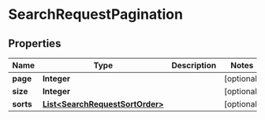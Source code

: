 # SearchRequestPagination

## Properties
Name | Type | Description | Notes
------------ | ------------- | ------------- | -------------
**page** | **Integer** |  |  [optional]
**size** | **Integer** |  |  [optional]
**sorts** | [**List&lt;SearchRequestSortOrder&gt;**](SearchRequestSortOrder.md) |  |  [optional]
